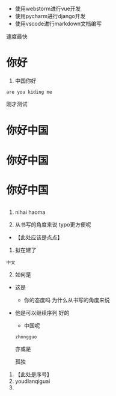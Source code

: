 # 
- 使用webstorm进行vue开发
- 使用pycharm进行django开发
- 使用vscode进行markdown文档编写

速度最快

# 你好
1. 中国你好  
```
are you kiding me 
```

刚才测试
# 你好中国
# 你好中国
# 你好中国

```

```




1. nihai haoma 

2. 从书写的角度来说 typo更方便呢
- 【此处应该是点点】


1. 拟在建了
```
中文
```

2. 如何是
  - 这是
    - 你的态度吗
为什么从书写的角度来说

- 他是可以继续序列  好的
    - 中国呢  
    ```
    zhongguo
    ```  
    亦或是
    
    孤独
1. 【此处是序号】
2. youdianqiguai
3. 
